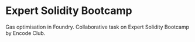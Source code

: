# Expert Solidity Bootcamp
Gas optimisation in Foundry. Collaborative task on Expert Solidity Bootcamp by Encode Club.
